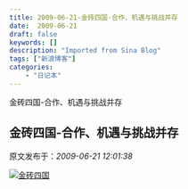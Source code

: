 ```yaml
---
title: 2009-06-21-金砖四国-合作、机遇与挑战并存
date:  2009-06-21
draft: false
keywords: []
description: "Imported from Sina Blog"
tags: ["新浪博客"]
categories: 
    - "日记本"
---
```

金砖四国-合作、机遇与挑战并存
## 金砖四国-合作、机遇与挑战并存

 原文发布于：*2009-06-21 12:01:38*

[![金砖四国](https&#58;//lpqaaa.bay.livefilestore.com/y1mN-MbzzlJRhGWJflHGiVGjNIKQfmDxiYTqoxsEt13RxcBk7shPgmXY6pn4uXFDSkvgIXaA8FFrn2W1N8mB1HaYJOIqpgz0nJorFb8lsmyCZTvSFanGiEqYR6bCbgHB0TxM7QM0_Dkh4Y0SRDKYDEY3Q/%E9%87%91%E7%A0%96%E5%9B%9B%E5%9B%BD_thumb[2].jpg)](https&#58;//lpqaaa.bay.livefilestore.com/y1mjfzBO4G5klNa5dMLIqu6lu7keQf5YuqlsHB0S0LyU6hgyaNUtRUpqsRFj87hCcaWsHDIgetnlAJYou6AglFnOxDtRFfJD_chGPn2w0pQB0sSlvWDsv4n8JW-94m4-xTIPOMUmhWGlAuvH0npXbiZPQ/%E9%87%91%E7%A0%96%E5%9B%9B%E5%9B%BD[4].jpg)


